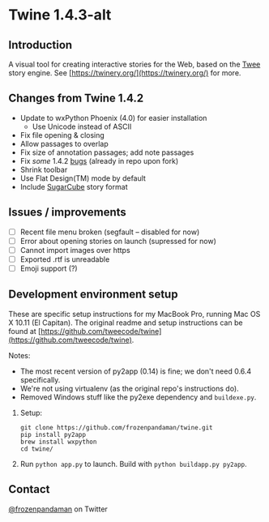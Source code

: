 # Twine 1.4.3-alt

## Introduction

A visual tool for creating interactive stories for the Web, based on the [Twee](https://github.com/tweecode/twee) story engine. See [https://twinery.org/](https://twinery.org/) for more.

## Changes from Twine 1.4.2

 * Update to wxPython Phoenix (4.0) for easier installation
   * Use Unicode instead of ASCII
 * Fix file opening & closing
 * Allow passages to overlap
 * Fix size of annotation passages; add note passages
 * Fix *some* 1.4.2 [bugs](https://twinery.org/wiki/twine_1.4.2_bugs) (already in repo upon fork)
 * Shrink toolbar
 * Use Flat Design(TM) mode by default
 * Include [SugarCube](https://www.motoslave.net/sugarcube/2/#downloads) story format

 ## Issues / improvements

 - [ ] Recent file menu broken (segfault – disabled for now)
 - [ ] Error about opening stories on launch (supressed for now)
 - [ ] Cannot import images over https
 - [ ] Exported .rtf is unreadable
 - [ ] Emoji support (?)

## Development environment setup

These are specific setup instructions for my MacBook Pro, running Mac OS X 10.11 (El Capitan). The original readme and setup instructions can be found at [https://github.com/tweecode/twine](https://github.com/tweecode/twine).

Notes:
 - The most recent version of py2app (0.14) is fine; we don't need 0.6.4 specifically.
 - We're not using virtualenv (as the original repo's instructions do).
 - Removed Windows stuff like the py2exe dependency and `buildexe.py`.

1. Setup:
   ```
   git clone https://github.com/frozenpandaman/twine.git
   pip install py2app
   brew install wxpython
   cd twine/
   ```

2. Run `python app.py` to launch. Build with `python buildapp.py py2app`.

## Contact

[@frozenpandaman](https://twitter.com/frozenpandaman) on Twitter